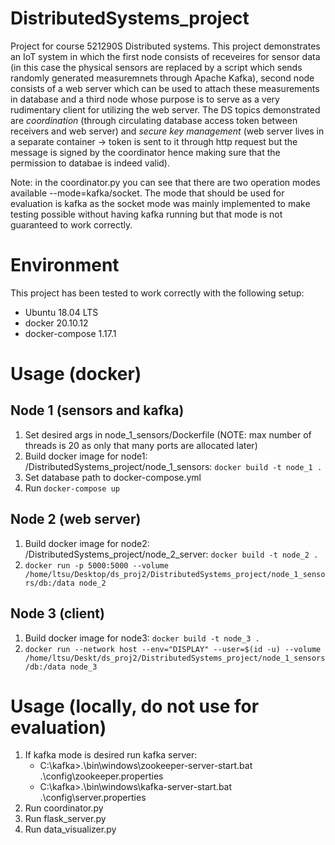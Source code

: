 # DistributedSystems_project

Project for course 521290S Distributed systems. This project demonstrates an IoT system in which the first node consists of receveires for sensor data (in this case the physical sensors are replaced by a script which sends randomly generated measuremnets through Apache Kafka), second node consists of a web server which can be used to attach these measurements in database and a third node whose purpose is to serve as a very rudimentary client for utilizing the web server. The DS topics demonstrated are *coordination* (through circulating database access token between receivers and web server) and *secure key management* (web server lives in a separate container -> token is sent to it through http request but the message is signed by the coordinator hence making sure that the permission to databae is indeed valid).

Note: in the coordinator.py you can see that there are two operation modes available --mode=kafka/socket. The mode that should be used for evaluation is kafka as the socket mode was mainly implemented to make testing possible without having kafka running but that mode is not guaranteed to work correctly.

# Environment
This project has been tested to work correctly with the following setup:
- Ubuntu 18.04 LTS
- docker 20.10.12
- docker-compose 1.17.1

# Usage (docker)
## Node 1 (sensors and kafka)
1. Set desired args in node_1_sensors/Dockerfile (NOTE: max number of threads is 20 as only that many ports are allocated later)
2. Build docker image for node1: /DistributedSystems_project/node_1_sensors: `docker build -t node_1 .`
3. Set database path to docker-compose.yml
4. Run `docker-compose up`

## Node 2 (web server)
1. Build docker image for node2: /DistributedSystems_project/node_2_server: `docker build -t node_2 .`
2. `docker run -p 5000:5000 --volume /home/ltsu/Desktop/ds_proj2/DistributedSystems_project/node_1_sensors/db:/data node_2`

## Node 3 (client)
1. Build docker image for node3: `docker build -t node_3 .`
2. `docker run --network host --env="DISPLAY" --user=$(id -u) --volume /home/ltsu/Deskt/ds_proj2/DistributedSystems_project/node_1_sensors/db:/data node_3`


# Usage (locally, do not use for evaluation)
1. If kafka mode is desired run kafka server:
    - C:\kafka>.\bin\windows\zookeeper-server-start.bat .\config\zookeeper.properties
    - C:\kafka>.\bin\windows\kafka-server-start.bat .\config\server.properties
2. Run coordinator.py
3. Run flask_server.py
4. Run data_visualizer.py
